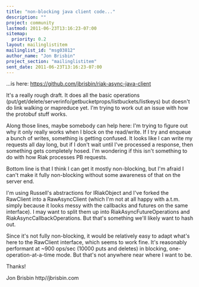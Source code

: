 ```yaml
---
title: "non-blocking java client code..."
description: ""
project: community
lastmod: 2011-06-23T13:16:23-07:00
sitemap:
  priority: 0.2
layout: mailinglistitem
mailinglist_id: "msg03812"
author_name: "Jon Brisbin"
project_section: "mailinglistitem"
sent_date: 2011-06-23T13:16:23-07:00
---
```



...is here: https://github.com/jbrisbin/riak-async-java-client 

It's a really rough draft. It does all the basic operations 
(put/get/delete/serverinfo/getbucketprops/listbuckets/listkeys) but doesn't do 
link walking or mapreduce yet. I'm trying to work out an issue with how the 
protobuf stuff works. 

Along those lines, maybe somebody can help here: I'm trying to figure out why 
it only really works when I block on the read/write. If I try and enqueue a 
bunch of writes, something is getting confused. It looks like I can write my 
requests all day long, but if I don't wait until I've processed a response, 
then something gets completely hosed. I'm wondering if this isn't something to 
do with how Riak processes PB requests. 

Bottom line is that I think I can get it mostly non-blocking, but I'm afraid I 
can't make it fully non-blocking without some awareness of that on the server 
end. 

I'm using Russell's abstractions for IRiakObject and I've forked the RawClient 
into a RawAsyncClient (which I'm not at all happy with a.t.m. simply because it 
looks messy with the callbacks and futures on the same interface). I may want 
to split them up into RiakAsyncFutureOperations and 
RiakAsyncCallbackOperations. But that's something we'll likely want to hash 
out. 

Since it's not fully non-blocking, it would be relatively easy to adapt what's 
here to the RawClient interface, which seems to work fine. It's reasonably 
performant at ~900 ops/sec (10000 puts and deletes) in blocking, 
one-operation-at-a-time mode. But that's not anywhere near where I want to be. 

Thanks! 

Jon Brisbin 
http//jbrisbin.com 
